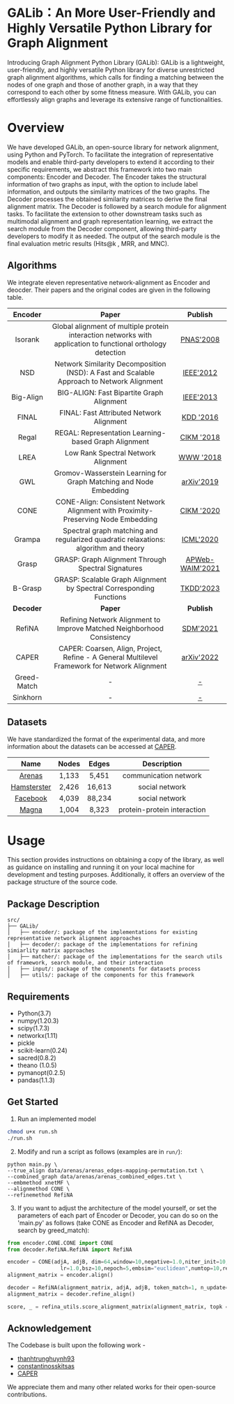 # GALib：An More User-Friendly and Highly Versatile Python Library for Graph Alignment
Introducing Graph Alignment Python Library (GALib): 
GALib is a lightweight, user-friendly, and highly versatile Python library for diverse unrestricted graph alignment algorithms, which calls for finding a matching between the nodes of one graph and those of another graph, in a way that they correspond to each other by some fitness measure. With GALib, you can effortlessly align graphs and leverage its extensive range of functionalities.

# Overview

We have developed GALib, an open-source library for network alignment, using Python and PyTorch. To facilitate the integration of representative models and enable third-party developers to extend it according to their specific requirements, we abstract this framework into two main components: Encoder and Decoder. The Encoder takes the structural information of two graphs as input, with the option to include label information, and outputs the similarity matrices of the two graphs. The Decoder processes the obtained similarity matrices to derive the final alignment matrix. The Decoder is followed by a search module for alignment tasks. To facilitate the extension to other downstream tasks such as multimodal alignment and graph representation learning, we extract the search module from the Decoder component, allowing third-party developers to modify it as needed. The output of the search module is the final evaluation metric results (Hits@k , MRR, and MNC).

## Algorithms

We integrate eleven representative network-alignment as Encoder and deocder. Their papers and the original codes are given in the following table.

|   Encoder   |     Paper     |     Publish     |
|:--------:|:------------------------------------:|:------------:|
|  Isorank     |         Global alignment of multiple protein interaction networks with application to functional orthology detection           |    [PNAS'2008](https://www.pnas.org/content/105/35/12763)    |
|  NSD       |          Network Similarity Decomposition (NSD): A Fast and Scalable Approach to Network Alignment            |    [IEEE'2012](https://ieeexplore.ieee.org/document/5975146)    |
|  Big-Align  |         BIG-ALIGN: Fast Bipartite Graph Alignment           |  [IEEE'2013](https://ieeexplore.ieee.org/abstract/document/6729523)  |
|  FINAL   |         FINAL: Fast Attributed Network Alignment           |  [KDD '2016](https://dl.acm.org/doi/abs/10.1145/2939672.2939766)  |
|  Regal     |         REGAL: Representation Learning-based Graph Alignment           |    [CIKM '2018](https://dl.acm.org/doi/10.1145/3269206.3271788)    |
|  LREA        |         Low Rank Spectral Network Alignment           |    [WWW '2018](https://dl.acm.org/doi/10.1145/3178876.3186128)    |
|  GWL  |         Gromov-Wasserstein Learning for Graph Matching and Node Embedding          |  [arXiv'2019](https://arxiv.org/abs/1901.06003)  |
|  CΟΝΕ   |         CONE-Align: Consistent Network Alignment with Proximity-Preserving Node Embedding           |  [CIKM '2020](https://dl.acm.org/doi/10.1145/3340531.3412136)  |
| Grampa        |         Spectral graph matching and regularized quadratic relaxations: algorithm and theory           | [ICML'2020](https://dl.acm.org/doi/abs/10.5555/3524938.3525218) |
|  Grasp        |         GRASP: Graph Alignment Through Spectral Signatures           |    [APWeb-WAIM'2021](https://link.springer.com/chapter/10.1007/978-3-030-85896-4_4)    |
| B-Grasp        |         GRASP: Scalable Graph Alignment by Spectral Corresponding Functions           | [TKDD'2023](https://dl.acm.org/doi/full/10.1145/3561058) |
|   **Decoder**   |     **Paper**     |     **Publish**     |
|  RefiNA  |         Refining Network Alignment to Improve Matched Neighborhood Consistency           |  [SDM'2021](https://epubs.siam.org/doi/abs/10.1137/1.9781611976700.20)  |
|  CAPER  |         CAPER: Coarsen, Align, Project, Refine - A General Multilevel Framework for Network Alignment           |  [arXiv'2022](https://arxiv.org/abs/2208.10682)  |
|  Greed-Match  |         -           |  [-](-)   |
|  Sinkhorn  |         -           | [-](-)  |

## Datasets

We have standardized the format of the experimental data, and more information about the datasets can be accessed at [CAPER](https://github.com/GemsLab/CAPER).

| Name | Nodes | Edges  | Description
|:--------:|:-------:|:-------:|:--------:|
| [Arenas](https://dl.acm.org/doi/abs/10.1145/2487788.2488173) | 1,133 | 5,451 | communication network
| [Hamsterster](https://dl.acm.org/doi/abs/10.1145/2487788.2488173) | 2,426 | 16,613 | social network
| [Facebook](http://snap.stanford.edu/data/) | 4,039 | 88,234 | social network
| [Magna](https://academic.oup.com/bioinformatics/article/30/20/2931/2422208?login=false) | 1,004 | 8,323 | protein-protein interaction

# Usage

This section provides instructions on obtaining a copy of the library, as well as guidance on installing and running it on your local machine for development and testing purposes. Additionally, it offers an overview of the package structure of the source code.

## Package Description

```
src/
├── GALib/
│   ├── encoder/: package of the implementations for existing representative network alignment approaches
│   ├── decoder/: package of the implementations for refining simiarlity matrix approaches
│   ├── matcher/: package of the implementations for the search utils of framework, search module, and their interaction
│   ├── input/: package of the components for datasets process
│   ├── utils/: package of the components for this framework
```

## Requirements

- Python(3.7)
- numpy(1.20.3) 
- scipy(1.7.3) 
- networkx(1.11) 
- pickle 
- scikit-learn(0.24)
- sacred(0.8.2) 
- theano (1.0.5) 
- pymanopt(0.2.5) 
- pandas(1.1.3) 

## Get Started

1. Run an implemented model

```bash
chmod u+x run.sh
./run.sh
```

2. Modify and run a script as follows (examples are in `run/`):

```
python main.py \
--true_align data/arenas/arenas_edges-mapping-permutation.txt \
--combined_graph data/arenas/arenas_combined_edges.txt \
--embmethod xnetMF \
--alignmethod CONE \
--refinemethod RefiNA 
```

3. If you want to adjust the architecture of the model yourself, or set the parameters of each part of Encoder or Decoder, you can do so on the 'main.py' as follows (take CONE as Encoder and RefiNA as Decoder, search by greed_match):
```python
from encoder.CONE.CONE import CONE
from decoder.RefiNA.RefiNA import RefiNA

encoder = CONE(adjA, adjB, dim=64,window=10,negative=1.0,niter_init=10,reg_init=1.0, \
                 lr=1.0,bsz=10,nepoch=5,embsim="euclidean",numtop=10,reg_align=0.05,niter_align=10)
alignment_matrix = encoder.align()

decoder = RefiNA(alignment_matrix, adjA, adjB, token_match=1, n_update=1, iter=100)
alignment_matrix = decoder.refine_align()

score, _ = refina_utils.score_alignment_matrix(alignment_matrix, topk = 1, true_alignments = true_align)
```

## Acknowledgement
The Codebase is built upon the following work -
- [thanhtrunghuynh93](https://github.com/thanhtrunghuynh93/networkAlignment)
- [constantinosskitsas](https://github.com/constantinosskitsas/Framework_GraphAlignment)
- [CAPER](https://github.com/GemsLab/CAPER)

We appreciate them and many other related works for their open-source contributions.

